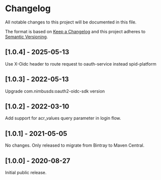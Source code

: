 # Changelog
All notable changes to this project will be documented in this file.

The format is based on [Keep a Changelog](http://keepachangelog.com/en/1.0.0/)
and this project adheres to [Semantic Versioning](http://semver.org/spec/v2.0.0.html).

## [1.0.4] - 2025-05-13
Use X-Oidc header to route request to oauth-service instead spid-platform

## [1.0.3] - 2022-05-13
Upgrade com.nimbusds:oauth2-oidc-sdk version

## [1.0.2] - 2022-03-10

Add support for acr_values query parameter in login flow.

## [1.0.1] - 2021-05-05

No changes. Only released to migrate from Bintray to Maven Central.


## [1.0.0] - 2020-08-27

Initial public release.
